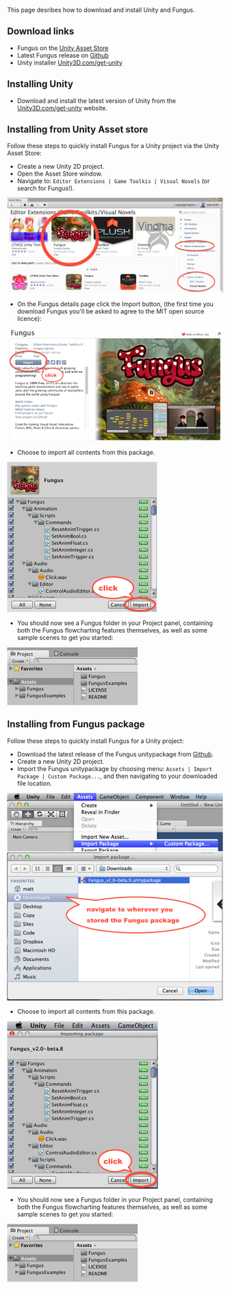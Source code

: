 This page desribes how to download and install Unity and Fungus.

## Download links

- Fungus on the [Unity Asset Store](http://u3d.as/f0T)
- Latest Fungus release on [Github](https://github.com/FungusGames/Fungus/releases/latest)
- Unity installer [Unity3D.com/get-unity]

<!-- **************************************************** -->
## Installing Unity
- Download and install the latest version of Unity from the [Unity3D.com/get-unity] website.

<!-- **************************************************** -->
## Installing from Unity Asset store
Follow these steps to quickly install Fungus for a Unity project via the Unity Asset Store:

- Create a new Unity 2D project.
- Open the Asset Store window.
- Navigate to: ```Editor Extensions | Game Toolkis | Visual Novels``` (or search for Fungus!).

![Fungus asset store](./images/001_install/0_asset_store.png "Fungus asset store")

- On the Fungus details page click the Import button, (the first time you download Fungus you'll be asked to agree to the MIT open source licence):

![Fungus package contents](./images/001_install/6_asset_store_details.png "Fungus package contents")

- Choose to import all contents from this package.

![Fungus package contents](./images/001_install/5_assetstore_package.png "Fungus package contents")

- You should now see a Fungus folder in your Project panel, containing both the Fungus flowcharting features themselves, as well as some sample scenes to get you started:

![Fungus resources in Unity Project window](./images/001_install/3_fungusproject.png "Fungus resources in Unity Project window")

<!-- **************************************************** -->
## Installing from Fungus package
Follow these steps to quickly install Fungus for a Unity project:

- Download the latest release of the Fungus unitypackage from [Github](https://github.com/FungusGames/Fungus/releases/latest).
- Create a new Unity 2D project.
- Import the Fungus unitypackage by choosing menu: ``Assets | Import Package | Custom Package...``, and then navigating to your downloaded file location.

![Import unity custom package](./images/001_install/1_unityimport.png "Import unity custom package")
![Downloads folder](./images/001_install/4_downloads.png "Downloads folder")

- Choose to import all contents from this package.

![Fungus package contents](./images/001_install/2_packagecontents.png "Fungus package contents")

- You should now see a Fungus folder in your Project panel, containing both the Fungus flowcharting features themselves, as well as some sample scenes to get you started:

![Fungus resources in Unity Project window](./images/001_install/3_fungusproject.png "Fungus resources in Unity Project window")

[Unity3D.com]: http://www.unity3d.com
[Unity3D.com/get-unity]: http://unity3d.com/get-unity
[FungusGames.com]: http://www.fungusgames.com

